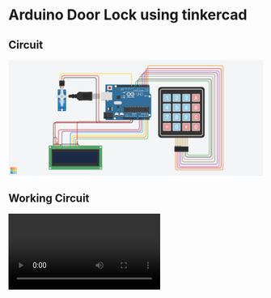 # Arduino Door Lock using tinkercad

## Circuit
![](outputs/door_lock.png)

## Working Circuit
![](outputs/door_lock.mov)
